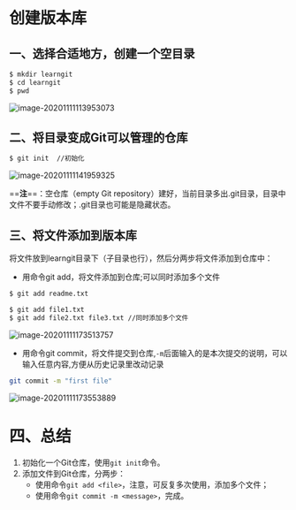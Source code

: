 # 创建版本库

## 一、选择合适地方，创建一个空目录

```sh
$ mkdir learngit
$ cd learngit 
$ pwd
```

![image-20201111113953073](Untitled.assets/image-20201111113953073.png)

## 二、将目录变成Git可以管理的仓库

```sh
$ git init	//初始化
```

![image-20201111141959325](Untitled.assets/image-20201111141959325.png)

==**注**==：空仓库（empty Git repository）建好，当前目录多出.git目录，目录中文件不要手动修改；.git目录也可能是隐藏状态。

## 三、将文件添加到版本库

将文件放到learngit目录下（子目录也行），然后分两步将文件添加到仓库中：

- 用命令git add，将文件添加到仓库;可以同时添加多个文件

```sh
$ git add readme.txt

$ git add file1.txt
$ git add file2.txt file3.txt //同时添加多个文件	
```

![image-20201111173513757](Untitled.assets/image-20201111173513757.png)

- 用命令git commit，将文件提交到仓库,`-m`后面输入的是本次提交的说明，可以输入任意内容,方便从历史记录里改动记录

```sh
git commit -m "first file"
```

![image-20201111173553889](Untitled.assets/image-20201111173553889.png)

# 四、总结

1. 初始化一个Git仓库，使用`git init`命令。
2. 添加文件到Git仓库，分两步：
   - 使用命令`git add <file>`，注意，可反复多次使用，添加多个文件；
   - 使用命令`git commit -m <message>`，完成。